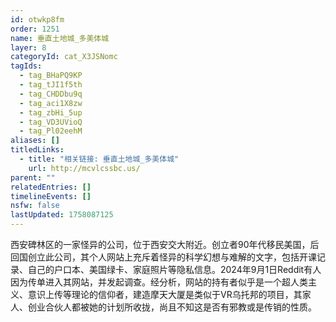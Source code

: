 ```yaml
---
id: otwkp8fm
order: 1251
name: 垂直土地城_多美体城
layer: 8
categoryId: cat_X3JSNomc
tagIds:
  - tag_BHaPQ9KP
  - tag_tJI1f5th
  - tag_CHDDbu9q
  - tag_aci1X8zw
  - tag_zbHi_5up
  - tag_VD3UVioQ
  - tag_Pl02eehM
aliases: []
titledLinks:
  - title: "相关链接: 垂直土地城_多美体城"
    url: http://mcvlcssbc.us/
parent: ""
relatedEntries: []
timelineEvents: []
nsfw: false
lastUpdated: 1758087125
---
```


西安碑林区的一家怪异的公司，位于西安交大附近。创立者90年代移民美国，后回国创立此公司，其个人网站上充斥着怪异的科学幻想与难解的文字，包括开课记录、自己的户口本、美国绿卡、家庭照片等隐私信息。2024年9月1日Reddit有人因为传单进入其网站，并发起调查。经分析，网站的持有者似乎是一个超人类主义、意识上传等理论的信仰者，建造摩天大厦是类似于VR乌托邦的项目，其家人、创业合伙人都被她的计划所收拢，尚且不知这是否有邪教或是传销的性质。